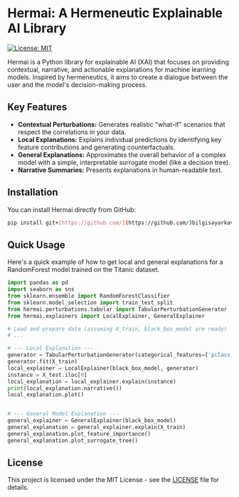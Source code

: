 # Hermai: A Hermeneutic Explainable AI Library

[![License: MIT](https://img.shields.io/badge/License-MIT-yellow.svg)](https://opensource.org/licenses/MIT)

Hermai is a Python library for explainable AI (XAI) that focuses on providing contextual, narrative, and actionable explanations for machine learning models. Inspired by hermeneutics, it aims to create a dialogue between the user and the model's decision-making process.

## Key Features

- **Contextual Perturbations:** Generates realistic "what-if" scenarios that respect the correlations in your data.
- **Local Explanations:** Explains individual predictions by identifying key feature contributions and generating counterfactuals.
- **General Explanations:** Approximates the overall behavior of a complex model with a simple, interpretable surrogate model (like a decision tree).
- **Narrative Summaries:** Presents explanations in human-readable text.

## Installation

You can install Hermai directly from GitHub:

```bash
pip install git+[https://github.com/](https://github.com/)bilgisayarkavramlari/hermai.git
```

## Quick Usage

Here's a quick example of how to get local and general explanations for a RandomForest model trained on the Titanic dataset.

```python
import pandas as pd
import seaborn as sns
from sklearn.ensemble import RandomForestClassifier
from sklearn.model_selection import train_test_split
from hermai.perturbations.tabular import TabularPerturbationGenerator
from hermai.explainers import LocalExplainer, GeneralExplainer

# Load and prepare data (assuming X_train, black_box_model are ready)
# ...

# --- Local Explanation ---
generator = TabularPerturbationGenerator(categorical_features=['pclass', 'sex', 'embarked'])
generator.fit(X_train)
local_explainer = LocalExplainer(black_box_model, generator)
instance = X_test.iloc[0]
local_explanation = local_explainer.explain(instance)
print(local_explanation.narrative())
local_explanation.plot()


# --- General Model Explanation ---
general_explainer = GeneralExplainer(black_box_model)
general_explanation = general_explainer.explain(X_train)
general_explanation.plot_feature_importance()
general_explanation.plot_surrogate_tree()
```

## License

This project is licensed under the MIT License - see the [LICENSE](LICENSE) file for details.